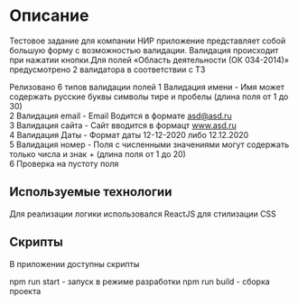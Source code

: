 # Описание 
Тестовое задание для компании НИР приложение представляет собой большую форму с возможностью валидации. Валидация происходит при нажатии кнопки.Для полей «Область деятельности (ОК 034-2014)» предусмотрено 2 валидатора в соответствии с ТЗ

Релизовано 6 типов валидации полей
1 Валидация имени - Имя может содержать русские буквы символы тире и пробелы (длина поля от 1 до 30)  
2 Валидация email - Email Водится в формате asd@asd.ru  
3 Валидация сайта - Сайт вводится в формацт www.asd.ru  
4 Валидация Даты - Формат даты 12-12-2020 либо 12.12.2020  
5 Валидация номер - Поля с численными значениями могут содержать только числа и знак + (длина поля от 1 до 20)  
6 Проверка на пустоту поля  

## Используемые технологии
Для реализации логики использовался ReactJS для стилизации CSS

## Скрипты 
В приложении доступны скрипты 

npm run start - запуск в режиме разработки
npm run build - сборка проекта
